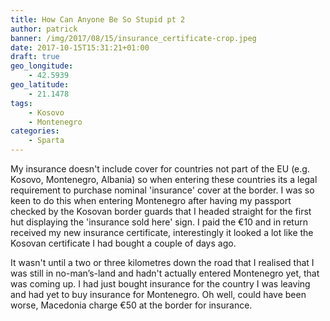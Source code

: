 ```yaml
---
title: How Can Anyone Be So Stupid pt 2
author: patrick
banner: /img/2017/08/15/insurance_certificate-crop.jpeg
date: 2017-10-15T15:31:21+01:00
draft: true
geo_longitude:
    - 42.5939
geo_latitude:
    - 21.1478
tags:
    - Kosovo
    - Montenegro
categories:
    - Sparta
---
```

My insurance doesn't include cover for countries not part of the EU (e.g. Kosovo, Montenegro, Albania) so when entering these countries its a legal requirement to purchase nominal 'insurance' cover at the border. I was so keen to do this when entering Montenegro after having my passport checked by the Kosovan border guards that I headed straight for the first hut displaying the 'insurance sold here' sign. I paid the €10 and in return received my new insurance certificate, interestingly it looked a lot like the Kosovan certificate I had bought a couple of days ago.
 
<!--more-->

It wasn't until a two or three kilometres down the road that I realised that I was still in no-man’s-land and hadn't actually entered Montenegro yet, that was coming up. I had just bought insurance for the country I was leaving and had yet to buy insurance for Montenegro. Oh well, could have been worse, Macedonia charge €50 at the border for insurance.